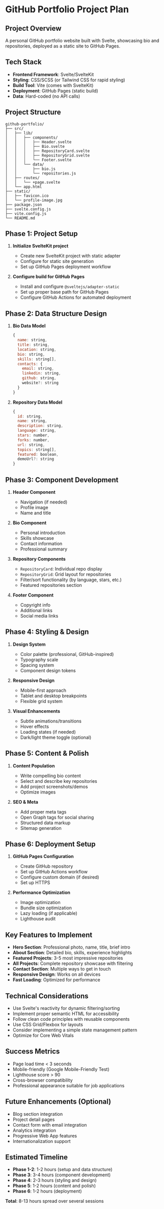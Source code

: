 # GitHub Portfolio Project Plan

## Project Overview
A personal GitHub portfolio website built with Svelte, showcasing bio and repositories, deployed as a static site to GitHub Pages.

## Tech Stack
- **Frontend Framework**: Svelte/SvelteKit
- **Styling**: CSS/SCSS (or Tailwind CSS for rapid styling)
- **Build Tool**: Vite (comes with SvelteKit)
- **Deployment**: GitHub Pages (static build)
- **Data**: Hard-coded (no API calls)

## Project Structure
```
github-portfolio/
├── src/
│   ├── lib/
│   │   ├── components/
│   │   │   ├── Header.svelte
│   │   │   ├── Bio.svelte
│   │   │   ├── RepositoryCard.svelte
│   │   │   ├── RepositoryGrid.svelte
│   │   │   └── Footer.svelte
│   │   └── data/
│   │       ├── bio.js
│   │       └── repositories.js
│   ├── routes/
│   │   └── +page.svelte
│   └── app.html
├── static/
│   ├── favicon.ico
│   └── profile-image.jpg
├── package.json
├── svelte.config.js
├── vite.config.js
└── README.md
```

## Phase 1: Project Setup
1. **Initialize SvelteKit project**
    - Create new SvelteKit project with static adapter
    - Configure for static site generation
    - Set up GitHub Pages deployment workflow

2. **Configure build for GitHub Pages**
    - Install and configure `@sveltejs/adapter-static`
    - Set up proper base path for GitHub Pages
    - Configure GitHub Actions for automated deployment

## Phase 2: Data Structure Design
1. **Bio Data Model**
   ```javascript
   {
     name: string,
     title: string,
     location: string,
     bio: string,
     skills: string[],
     contacts: {
       email: string,
       linkedin: string,
       github: string,
       website?: string
     }
   }
   ```

2. **Repository Data Model**
   ```javascript
   {
     id: string,
     name: string,
     description: string,
     language: string,
     stars: number,
     forks: number,
     url: string,
     topics: string[],
     featured: boolean,
     demoUrl?: string
   }
   ```

## Phase 3: Component Development
1. **Header Component**
    - Navigation (if needed)
    - Profile image
    - Name and title

2. **Bio Component**
    - Personal introduction
    - Skills showcase
    - Contact information
    - Professional summary

3. **Repository Components**
    - `RepositoryCard`: Individual repo display
    - `RepositoryGrid`: Grid layout for repositories
    - Filter/sort functionality (by language, stars, etc.)
    - Featured repositories section

4. **Footer Component**
    - Copyright info
    - Additional links
    - Social media links

## Phase 4: Styling & Design
1. **Design System**
    - Color palette (professional, GitHub-inspired)
    - Typography scale
    - Spacing system
    - Component design tokens

2. **Responsive Design**
    - Mobile-first approach
    - Tablet and desktop breakpoints
    - Flexible grid system

3. **Visual Enhancements**
    - Subtle animations/transitions
    - Hover effects
    - Loading states (if needed)
    - Dark/light theme toggle (optional)

## Phase 5: Content & Polish
1. **Content Population**
    - Write compelling bio content
    - Select and describe key repositories
    - Add project screenshots/demos
    - Optimize images

2. **SEO & Meta**
    - Add proper meta tags
    - Open Graph tags for social sharing
    - Structured data markup
    - Sitemap generation

## Phase 6: Deployment Setup
1. **GitHub Pages Configuration**
    - Create GitHub repository
    - Set up GitHub Actions workflow
    - Configure custom domain (if desired)
    - Set up HTTPS

2. **Performance Optimization**
    - Image optimization
    - Bundle size optimization
    - Lazy loading (if applicable)
    - Lighthouse audit

## Key Features to Implement
- **Hero Section**: Professional photo, name, title, brief intro
- **About Section**: Detailed bio, skills, experience highlights
- **Featured Projects**: 3-5 most impressive repositories
- **All Projects**: Complete repository showcase with filtering
- **Contact Section**: Multiple ways to get in touch
- **Responsive Design**: Works on all devices
- **Fast Loading**: Optimized for performance

## Technical Considerations
- Use Svelte's reactivity for dynamic filtering/sorting
- Implement proper semantic HTML for accessibility
- Follow clean code principles with reusable components
- Use CSS Grid/Flexbox for layouts
- Consider implementing a simple state management pattern
- Optimize for Core Web Vitals

## Success Metrics
- Page load time < 3 seconds
- Mobile-friendly (Google Mobile-Friendly Test)
- Lighthouse score > 90
- Cross-browser compatibility
- Professional appearance suitable for job applications

## Future Enhancements (Optional)
- Blog section integration
- Project detail pages
- Contact form with email integration
- Analytics integration
- Progressive Web App features
- Internationalization support

## Estimated Timeline
- **Phase 1-2**: 1-2 hours (setup and data structure)
- **Phase 3**: 3-4 hours (component development)
- **Phase 4**: 2-3 hours (styling and design)
- **Phase 5**: 1-2 hours (content and polish)
- **Phase 6**: 1-2 hours (deployment)

**Total**: 8-13 hours spread over several sessions